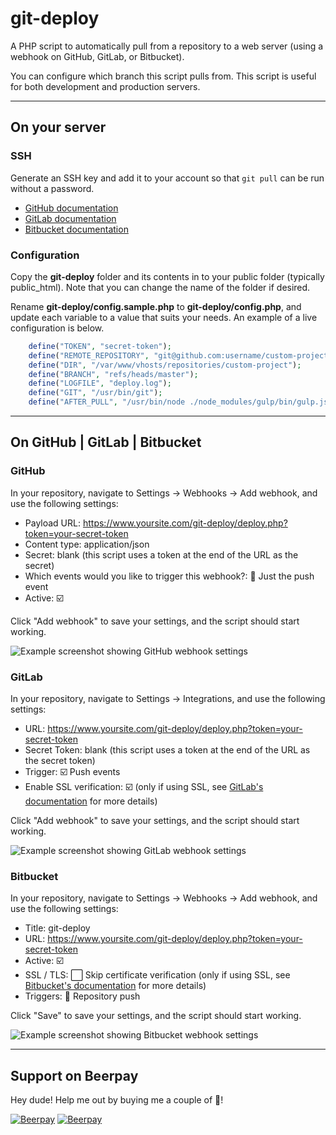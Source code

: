 # git-deploy

A PHP script to automatically pull from a repository to a web server (using a webhook on GitHub, GitLab, or Bitbucket).

You can configure which branch this script pulls from. This script is useful for both development and production servers.

---

## On your server

### SSH

Generate an SSH key and add it to your account so that `git pull` can be run without a password.

- [GitHub documentation](https://help.github.com/articles/generating-ssh-keys/)
- [GitLab documentation](http://doc.gitlab.com/ce/ssh/README.html)
- [Bitbucket documentation](https://confluence.atlassian.com/bitbucket/add-an-ssh-key-to-an-account-302811853.html)

### Configuration

Copy the __git-deploy__ folder and its contents in to your public folder (typically public_html). Note that you can change the name of the folder if desired.

Rename __git-deploy/config.sample.php__ to __git-deploy/config.php__, and update each variable to a value that suits your needs. An example of a live configuration is below.

```PHP
    define("TOKEN", "secret-token");
    define("REMOTE_REPOSITORY", "git@github.com:username/custom-project.git");
    define("DIR", "/var/www/vhosts/repositories/custom-project");
    define("BRANCH", "refs/heads/master");
    define("LOGFILE", "deploy.log");
    define("GIT", "/usr/bin/git");
    define("AFTER_PULL", "/usr/bin/node ./node_modules/gulp/bin/gulp.js default");
```

---

## On GitHub | GitLab | Bitbucket

### GitHub

In your repository, navigate to Settings &rarr; Webhooks &rarr; Add webhook, and use the following settings:

- Payload URL: https://www.yoursite.com/git-deploy/deploy.php?token=your-secret-token
- Content type: application/json
- Secret: blank (this script uses a token at the end of the URL as the secret)
- Which events would you like to trigger this webhook?: :radio_button: Just the push event
- Active: :ballot_box_with_check:

Click "Add webhook" to save your settings, and the script should start working.

![Example screenshot showing GitHub webhook settings](https://cloud.githubusercontent.com/assets/1123997/25352059/4e38f734-28f0-11e7-8f2c-e7ca5ef153ea.png)

### GitLab

In your repository, navigate to Settings &rarr; Integrations, and use the following settings:

- URL: https://www.yoursite.com/git-deploy/deploy.php?token=your-secret-token
- Secret Token: blank (this script uses a token at the end of the URL as the secret token)
- Trigger: :ballot_box_with_check: Push events
- Enable SSL verification: :ballot_box_with_check: (only if using SSL, see [GitLab's documentation](https://gitlab.com/help/user/project/integrations/webhooks#ssl-verification) for more details)

Click "Add webhook" to save your settings, and the script should start working.

![Example screenshot showing GitLab webhook settings](https://cloud.githubusercontent.com/assets/1123997/25352520/e76ff672-28f1-11e7-8570-112f3eec8567.png)

### Bitbucket

In your repository, navigate to Settings &rarr; Webhooks &rarr; Add webhook, and use the following settings:

- Title: git-deploy
- URL: https://www.yoursite.com/git-deploy/deploy.php?token=your-secret-token
- Active: :ballot_box_with_check:
- SSL / TLS: :white_large_square: Skip certificate verification (only if using SSL, see [Bitbucket's documentation](https://confluence.atlassian.com/bitbucket/manage-webhooks-735643732.html#ManageWebhooks-skip_certificate) for more details)
- Triggers: :radio_button: Repository push

Click "Save" to save your settings, and the script should start working.

![Example screenshot showing Bitbucket webhook settings](https://cloud.githubusercontent.com/assets/1123997/25353602/7aee9cde-28f5-11e7-9baa-eb1e1330017e.png)

---

## Support on Beerpay

Hey dude! Help me out by buying me a couple of :beers:!

[![Beerpay](https://beerpay.io/vicenteguerra/git-deploy/badge.svg?style=beer-square)](https://beerpay.io/vicenteguerra/git-deploy)  [![Beerpay](https://beerpay.io/vicenteguerra/git-deploy/make-wish.svg?style=flat-square)](https://beerpay.io/vicenteguerra/git-deploy?focus=wish)
